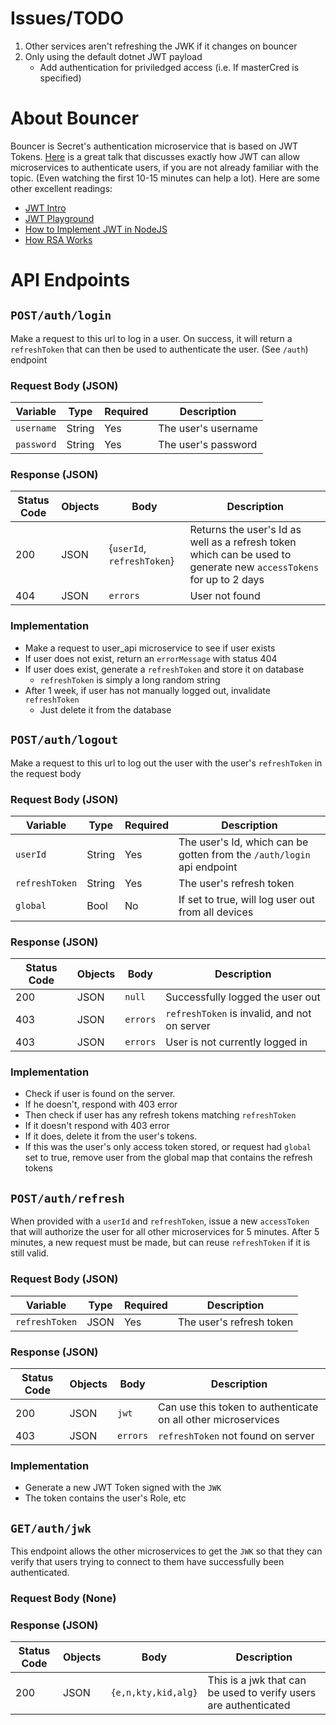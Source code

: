 # Issues/TODO
1. Other services aren't refreshing the JWK if it changes on bouncer
2. Only using the default dotnet JWT payload
   - Add authentication for priviledged access (i.e. If masterCred is specified)

# About Bouncer
Bouncer is Secret's authentication microservice that is based on JWT Tokens.
[Here](https://youtu.be/SLc3cTlypwM) is a great talk that discusses exactly
how JWT can allow microservices to authenticate users, if you are not already
familiar with the topic. (Even watching the first 10-15 minutes can help a lot).
Here are some other excellent readings:
  - [JWT Intro](https://jwt.io/introduction/)
  - [JWT Playground](https://jwt.io/#debugger-io)
  - [How to Implement JWT in NodeJS](https://medium.com/@siddharthac6/json-web-token-jwt-the-right-way-of-implementing-with-node-js-65b8915d550e)
  - [How RSA Works](https://www.youtube.com/watch?v=4zahvcJ9glg)

# API Endpoints

## `POST/auth/login`
Make a request to this url to log in a user. On success, it will return a 
`refreshToken` that can then be used to authenticate the user. (See `/auth`)
endpoint

### Request Body (JSON)
| Variable | Type | Required | Description |
|----------|------|----------|-------------|
| `username` | String | Yes | The user's username |
| `password` | String | Yes | The user's password |
### Response (JSON)
| Status Code | Objects | Body | Description |
|-------------|-----------|------|-------------|
| 200 | JSON | {`userId`, `refreshToken`} | Returns  the user's Id as well as a refresh token which can be used to generate new `accessTokens` for up to 2 days |
| 404 | JSON | `errors` | User not found |

### Implementation
 - Make a request to user_api microservice to see if user exists
 - If user does not exist, return an `errorMessage` with status 404
 - If user does exist, generate a `refreshToken` and store it on database
    - `refreshToken` is simply a long random string
 - After 1 week, if user has not manually logged out, invalidate `refreshToken`
    - Just delete it from the database
   

## `POST/auth/logout`
Make a request to this url to log out the user with the user's `refreshToken`
in the request body

### Request Body (JSON)
| Variable | Type | Required | Description |
|----------|------|----------|-------------|
| `userId` | String | Yes | The user's Id, which can be gotten from the `/auth/login` api endpoint |
| `refreshToken` | String | Yes | The user's refresh token |
| `global` | Bool | No | If set to true, will log user out from all devices|
### Response (JSON)
| Status Code | Objects | Body | Description |
|-------------|-----------|------|-------------|
| 200 | JSON | `null` | Successfully logged the user out |
| 403 | JSON | `errors` | `refreshToken` is invalid, and not on server |
| 403 | JSON | `errors` | User is not currently logged in | 

### Implementation
  - Check if user is found on the server.
  - If he doesn't, respond with 403 error
  - Then check if user has any refresh tokens matching `refreshToken`
  - If it doesn't respond with 403 error
  - If it does, delete it from the user's tokens. 
  - If this was the user's only access token stored, or request had `global` set to true,
  remove user from the global map that contains the refresh tokens
  

## `POST/auth/refresh`
When provided with a `userId` and `refreshToken`, issue a new `accessToken` that will
authorize the user for all other microservices for 5 minutes. After 5 minutes, a new 
request must be made, but can reuse `refreshToken` if it is still valid. 

### Request Body (JSON)
| Variable | Type | Required | Description |
|----------|------|----------|-------------|
| `refreshToken` | JSON | Yes | The user's refresh token |
### Response (JSON)
| Status Code | Objects | Body | Description |
|-------------|-----------|------|-------------|
| 200 | JSON | `jwt` | Can use this token to authenticate on all other microservices |
| 403 | JSON | `errors` | `refreshToken` not found on server |

### Implementation
  - Generate a new JWT Token signed with the `JWK`
  - The token contains the user's Role, etc
  
  
## `GET/auth/jwk`
This endpoint allows the other microservices to get the `JWK` so that they can verify
that users trying to connect to them have successfully been authenticated.
### Request Body (None)
### Response (JSON)
| Status Code | Objects | Body | Description |
|-------------|-----------|------|-------------|
| 200 | JSON | `{e,n,kty,kid,alg}` | This is a jwk that can be used to verify users are authenticated |
